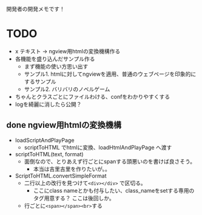 開発者の開発メモです！


# TODO
* x テキスト -> ngview用htmlの変換機構作る
* 各機能を盛り込んだサンプル作る
	- まず機能の使い方思い出す
	- サンプル1. htmlに対してngviewを適用、普通のウェブページを印象的にするサンプル
	- サンプル2. バリバリのノベルゲーム
* ちゃんとクラスごとにファイルわける、confをわかりやすくする
* logを綺麗に消したら公開？

## done ngview用htmlの変換機構
* loadScriptAndPlayPage
	- scriptToHTML でhtmlに変換、loadHtmlAndPlayPage へ渡す
* scriptToHTML(text, format)
	- 面倒なので、とりあえず行ごとにspanする頭悪いのを書けば良さそう。
		- 本当は吉里吉里を作りたいが。。
* ScriptToHTML.convertSimpleFormat
	- 二行以上の改行を見つけて`<div></div>` で区切る。
		- ここにclass nameとかも付与したい、class_nameをsetする専用のタグ用意する？ ここは後回しか。
	- 行ごとに`<span></span><br>`する
